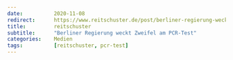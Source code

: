 ```yaml
---
date:          2020-11-08
redirect:      https://www.reitschuster.de/post/berliner-regierung-weckt-zweifel-an-pcr-test/
title:         reitschuster
subtitle:      "Berliner Regierung weckt Zweifel am PCR-Test"
categories:    Medien
tags:          [reitschuster, pcr-test]
---
```

